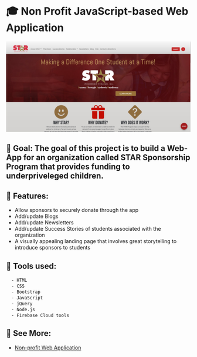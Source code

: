# 🎓 Non Profit JavaScript-based Web Application
![Site](https://raw.githubusercontent.com/jpdsnz/jpdsnz/main/Star.jpg)

## 🥅 Goal: The goal of this project is to build a Web-App for an organization called STAR Sponsorship Program that provides funding to underpriveleged children. 

## 📕 Features: 
- Allow sponsors to securely donate through the app
- Add/update Blogs
- Add/update Newsletters
- Add/update Success Stories of students associated with the organization
- A visually appealing landing page that involves great storytelling to introduce sponsors to students

## 🔧 Tools used: 
      - HTML 
      - CSS 
      - Bootstrap 
      - JavaScript 
      - jQuery 
      - Node.js 
      - Firebase Cloud tools

  
## 👀 See More:
 - [Non-profit Web Application](https://www.johnpauljones.me/star-sponsorship-web-app "Non-profit Web Application")
